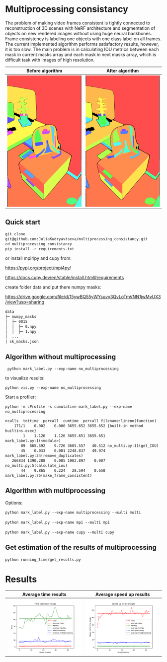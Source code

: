 # Multiprocessing consistancy

The problem of making video frames consistent is tightly connected to reconstruction of 3D scenes with NeRF architecture and segmentation of objects on new rendered images without using huge neural backbones. Frame consistency is labeling one objects with one class label on all frames. The current implemented algorithm performs satisfactory results, however, it is too slow. The main problem is in calculating IOU metrics between each mask in current masks array and each mask in next masks array, which is difficult task with images of high resolution.


Before algorithm     |  After algorithm
:-------------------------:|:-------------------------:
![](https://github.com/JuliaKudryavtseva/multiprocessing_consistancy/blob/main/vis_consistent/vis_consistent.gif)  |  ![](https://github.com/JuliaKudryavtseva/multiprocessing_consistancy/blob/main/vis_consistent/cupy.gif)

## Quick start
```
git clone git@github.com:JuliaKudryavtseva/multiprocessing_consistancy.git
cd multiprocessing_consistancy
pip install -r requirements.txt
```
or install mpi4py and cupy from:

https://pypi.org/project/mpi4py/

https://docs.cupy.dev/en/stable/install.html#requirements



create folder data and put there numpy masks: 

https://drive.google.com/file/d/15ywBQ55yWYsuvv3QvLoTmVNN1jwMvUX3/view?usp=sharing
```
data
├─ numpy_masks               
│  ├─ 0015
│  │  ├─ 0.npy  
│  │  ├─ 1.npy  
│  ...
| sk_masks.json
```

## Algorithm without multiprocessing

     python mark_label.py --exp-name no_multiprocessing
    

to visualize results:

    python vis.py --exp-name no_multiprocessing


Start a profiler:

    python -m cProfile -s cumulative mark_label.py --exp-name no_multiprocessing
    
```
ncalls  tottime  percall  cumtime  percall filename:lineno(function)
    171/1    0.002    0.000 3655.652 3655.652 {built-in method builtins.exec}
        1    1.126    1.126 3655.651 3655.651 mark_label.py:1(<module>)
       89  865.592    9.726 3605.557   40.512 no_multi.py:11(get_IOU)
       45    0.033    0.001 2248.837   49.974 mark_label.py:34(remove_duplicates)
   266834 1390.288    0.005 1902.897    0.007 no_multi.py:5(calculate_iou)
       44    9.865    0.224   28.594    0.650 mark_label.py:75(make_frame_consistent)
```
## Algorithm with multiprocessing

Options:

    python mark_label.py --exp-name multiprocessing --multi multi

    python mark_label.py --exp-name mpi --multi mpi

    python mark_label.py --exp-name cupy --multi cupy


## Get estimation of the results of multiprocessing

    python running_time/get_results.py

# Results   

Average time results       |  Average speed up results 
:-------------------------:|:-------------------------:
![](https://github.com/JuliaKudryavtseva/multiprocessing_consistancy/blob/main/running_time/time_per_image.png)  |  ![](https://github.com/JuliaKudryavtseva/multiprocessing_consistancy/blob/main/running_time/all_images_speed_up.png)
